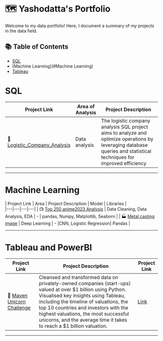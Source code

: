 # 🗺 Yashodatta's Portfolio

Welcome to my data portfolio! Here, I document a summary of my projects in the data field. 

## 📚 Table of Contents

- [SQL](#sql)
- [Machine Learning](#Machine Learning)
- [Tableau](#tableau)



# SQL

| Project Link | Area of Analysis | Project Description | 
|---|---|---|
| :truck: [Logistic_Company_Analysis](https://github.com/Yashodatta15/SQL_Project_on_Logistic_Company) | Data analysis | The logistic company analysis SQL project aims to analyze and optimize operations by leveraging database queries and statistical techniques for improved efficiency | 


***

# Machine Learning

| Project Link | Area | Project Description | Model | Libraries |    
|---|---|---|---|
| 📺 [Top 250 anime2023 Analysis](https://github.com/Yashodatta15/Top-250-anime-2023-EDA) | Data Cleaning, Data Analysis, EDA | - | pandas, Numpy, Matplotlib, Seaborn | 
| :factory: [Metal casting image](https://github.com/Yashodatta15/Metal-casting-product-image-classification-for-quality-inspection) |   Deep Learning | - |CNN, Logistic Regression| Pandas |   


***

# Tableau and PowerBI

| Project Link | Project Description | Project Link |
|---|---|---|
| 🦄 [Maven Unicorn Challenge](https://github.com/katiehuangx/Maven-Unicorn-Challenge) | Cleansed and transformed data on privately-owned companies (start-ups) valued at over $1 billion using Python. Visualised key insights using Tableau, including the timeline of valuations, the top 10 countries and investors with the highest valuations, the most successful unicorns, and the average time it takes to reach a $1 billion valuation. | [Link](https://public.tableau.com/app/profile/katie.huang/viz/UnicornCompanies_16502745371460/Unicorns?publish=yes) |


***




